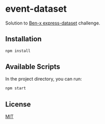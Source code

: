 # event-dataset

Solution to [Ben-x express-dataset](https://github.com/ben-x/express-dataset) challenge.
## Installation

```bash
npm install
```

## Available Scripts

In the project directory, you can run:

```bash
npm start
```


## License
[MIT](https://choosealicense.com/licenses/mit/)